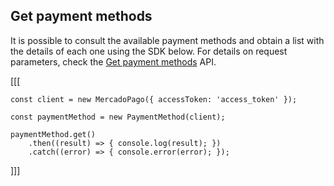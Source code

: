 ## Get payment methods

It is possible to consult the available payment methods and obtain a list with the details of each one using the SDK below. For details on request parameters, check the [Get payment methods](https://www.mercadopago[FAKER][URL][DOMAIN]/developers/en/reference/payment_methods/_payment_methods/get) API.

[[[
```node
const client = new MercadoPago({ accessToken: 'access_token' });

const paymentMethod = new PaymentMethod(client);

paymentMethod.get()
    .then((result) => { console.log(result); })
    .catch((error) => { console.error(error); });
```
]]]